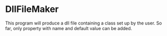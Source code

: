# DllFileMaker

This program will produce a dll file containing a class set up by the user. So far, only property with name and default value can be added. 



